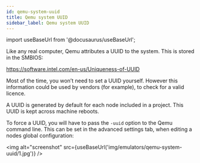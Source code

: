 ```yaml
---
id: qemu-system-uuid
title: Qemu system UUID
sidebar_label: Qemu system UUID
---
```


import useBaseUrl from '@docusaurus/useBaseUrl';

Like any real computer, Qemu attributes a UUID to the system. This is stored in the SMBIOS:

https://software.intel.com/en-us/Uniqueness-of-UUID

Most of the time, you won’t need to set a UUID yourself. However this information could be used by vendors (for example), to check for a valid licence.

A UUID is generated by default for each node included in a project. This UUID is kept across machine reboots.

To force a UUID, you will have to pass the ```-uuid``` option to the Qemu command line. This can be set in the advanced settings tab, when editing a nodes global configuration:

<img alt="screenshot" src={useBaseUrl('img/emulators/qemu-system-uuid/1.jpg')} />
